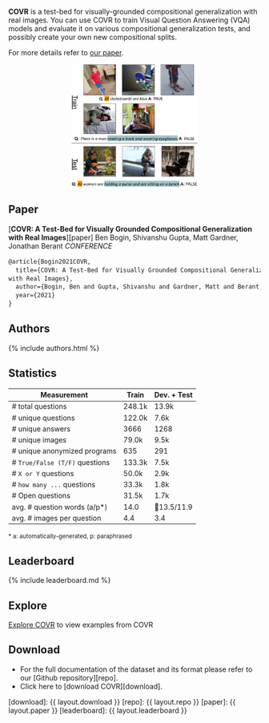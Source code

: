 **COVR** is a test-bed for visually-grounded compositional generalization with real images. You can use COVR to train Visual Question Answering (VQA) models and evaluate it on various compositional generalization tests, and possibly create your own new compositional splits.

For more details refer to [our paper](#paper).

<p align="center" width="100%">
    <img width="50%" src="assets/images/covr-example.png">
</p>

## Paper

[**COVR: A Test-Bed for Visually Grounded Compositional Generalization with Real Images**][paper]
Ben Bogin, Shivanshu Gupta, Matt Gardner, Jonathan Berant
*CONFERENCE*  

```markdown
@article{Bogin2021COVR,
  title={COVR: A Test-Bed for Visually Grounded Compositional Generalization
with Real Images},
  author={Bogin, Ben and Gupta, Shivanshu and Gardner, Matt and Berant, Jonathan},
  year={2021}
}
```

## Authors

{% include authors.html %}

## Statistics

| Measurement                    | Train  | Dev. + Test |
| ------------------------------ | ------ | ----------- |
| # total questions              | 248.1k | 13.9k       |
| # unique questions             | 122.0k | 7.6k        |
| # unique answers               | 3666   | 1268        |
| # unique images                | 79.0k  | 9.5k        |
| # unique anonymized programs   | 635    | 291         |
| # `True/False (T/F)` questions | 133.3k | 7.5k        |
| # `X or Y` questions           | 50.0k  | 2.9k        |
| # `how many ...` questions     | 33.3k  | 1.8k        |
| # Open questions               | 31.5k  | 1.7k        |
| avg. # question words (a/p\*)  | 14.0   | 13.5/11.9  |
| avg. # images per question     | 4.4    | 3.4         |

<small>\* a: automatically-generated, p: paraphrased</small>

## Leaderboard

{% include leaderboard.md %}

## Explore

[Explore COVR](/explore) to view examples from COVR

## Download

* For the full documentation of the dataset and its format please refer to our [Github repository][repo].
* Click here to [download COVR][download].

[download]: {{ layout.download }}
[repo]: {{ layout.repo }}
[paper]: {{ layout.paper }}
[leaderboard]: {{ layout.leaderboard }}
